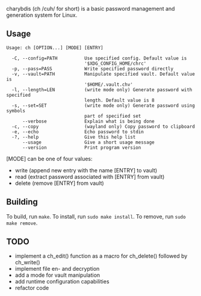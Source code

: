 charybdis (ch /cuh/ for short) is a basic password management and generation system for Linux.

## Usage

```
Usage: ch [OPTION...] [MODE] [ENTRY]

  -C, --config=PATH          Use specified config. Default value is
                             '$XDG_CONFIG_HOME/chrc'
  -p, --pass=PASS            Write specified password directly
  -v, --vault=PATH           Manipulate specified vault. Default value is
                             '$HOME/.vault.chv'
  -l, --length=LEN           (write mode only) Generate password with specified
                             length. Default value is 8
  -s, --set=SET              (write mode only) Generate password using symbols
                             part of specified set
      --verbose              Explain what is being done
  -c, --copy                 (wayland only) Copy password to clipboard
  -e, --echo                 Echo password to stdin
  -?, --help                 Give this help list
      --usage                Give a short usage message
      --version              Print program version
```

[MODE] can be one of four values:
* write (append new entry with the name [ENTRY] to vault)
* read (extract password associated with [ENTRY] from vault)
* delete (remove [ENTRY] from vault)

## Building

To build, run `make`.
To install, run `sudo make install`.
To remove, run `sudo make remove`.

## TODO

* implement a ch_edit() function as a macro for ch_delete() followed by ch_write()
* implement file en- and decryption
* add a mode for vault manipulation
* add runtime configuration capabilities
* refactor code
